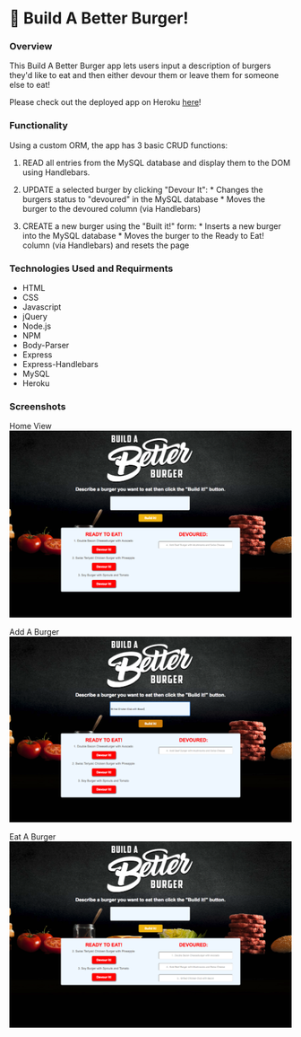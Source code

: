 # :hamburger: Build A Better Burger!

### Overview

This Build A Better Burger app lets users input a description of burgers they'd like to eat and then either devour them or leave them for someone else to eat!

Please check out the deployed app on Heroku [here](https://shrouded-coast-56714.herokuapp.com/burgers)!


### Functionality

Using a custom ORM, the app has 3 basic CRUD functions:
  1. READ all entries from the MySQL database and display them to the DOM using Handlebars.

  2. UPDATE a selected burger by clicking "Devour It":
    * Changes the burgers status to "devoured" in the MySQL database
    * Moves the burger to the devoured column (via Handlebars)

  3. CREATE a new burger using the "Built it!" form:
    * Inserts a new burger into the MySQL database
    * Moves the burger to the Ready to Eat! column (via Handlebars) and resets the page


### Technologies Used and Requirments

* HTML
* CSS
* Javascript
* jQuery
* Node.js
* NPM
* Body-Parser
* Express
* Express-Handlebars
* MySQL
* Heroku

### Screenshots

Home View
![Full Size](/screenshots/home.png)


Add A Burger
![Mobile Size](/screenshots/add.png)


Eat A Burger
![Mobile Size](/screenshots/eat.png)

